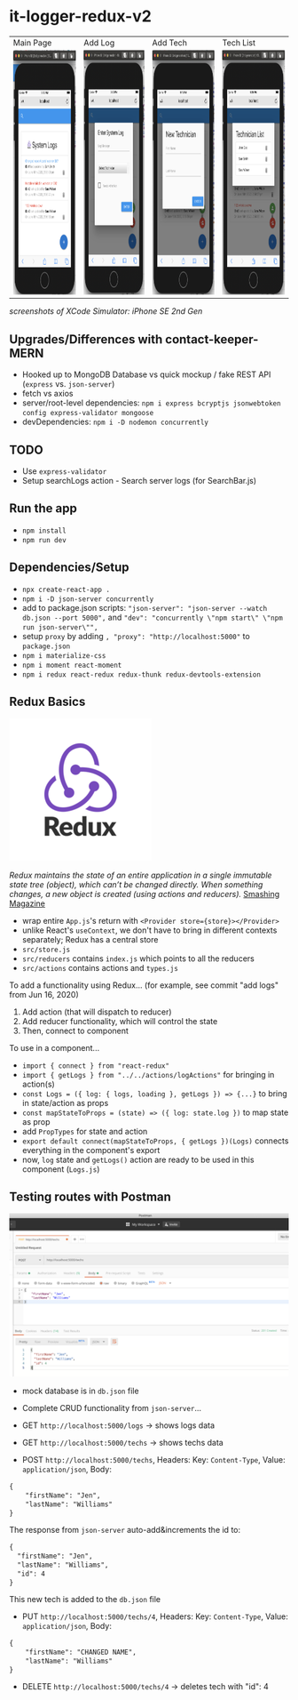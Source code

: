 # it-logger-redux-v2

<table>
  <tr>
    <td>Main Page</td>
    <td>Add Log</td>
    <td>Add Tech</td>
    <td>Tech List</td>
  </tr>
  <tr>
    <td><img src="client/public/img/preview.png" alt="Preview" width=230 height=440></td>
    <td><img src="client/public/img/enterlog.png" alt="Enter Log" width=230 height=440></td>
    <td><img src="client/public/img/newtech.png" alt="Add New Tech" width=230 height=440></td>
    <td><img src="client/public/img/techlist.png" alt="Tech List" width=230 height=440></td>
  </tr>
 </table>

 *screenshots of XCode Simulator: iPhone SE 2nd Gen*

## Upgrades/Differences with contact-keeper-MERN
- Hooked up to MongoDB Database vs quick mockup / fake REST API (`express` vs. `json-server`)
- fetch vs axios
- server/root-level dependencies: `npm i express bcryptjs jsonwebtoken config express-validator mongoose`
- devDependencies: `npm i -D nodemon concurrently`


## TODO
- Use `express-validator` <!-- See Tutorial vid #42. User Model & Validtation 5:05 https://www.udemy.com/course/modern-react-front-to-back/learn/lecture/14969958-->
- Setup searchLogs action - Search server logs (for SearchBar.js)

## Run the app
- `npm install`
- `npm run dev`

## Dependencies/Setup
- `npx create-react-app .`
- `npm i -D json-server concurrently` <!-- dev dependencies: json-server: a fake REST API; concurrently: runs both server and frontend -->
- add to package.json scripts: `"json-server": "json-server --watch db.json --port 5000",` and `"dev": "concurrently \"npm start\" \"npm run json-server\"",` <!-- setting mock database as db.json file -->
- setup `proxy` by adding `, "proxy": "http://localhost:5000"` to `package.json` <!-- to shorten routes in code, i.e. "/" vs "http://localhost:5000/" -->
- `npm i materialize-css` <!-- less code / lightweight compared to material-ui; quick css setup -->
- `npm i moment react-moment` <!-- process dates -->
- `npm i redux react-redux redux-thunk redux-devtools-extension`
<!-- redux: state management library; react-redux: allows redux to work with react; redux-thunk: middleware that allows async functions inside actions, so we can wait for a response, then dispatch to reducer; redux-devtools-extension: for chrome redux dev tools -->

## Redux Basics
![Redux Logo](client/public/img/redux.png)

*Redux maintains the state of an entire application in a single immutable state tree (object), which can’t be changed directly. When something changes, a new object is created (using actions and reducers).* [Smashing Magazine](https://www.smashingmagazine.com/2016/06/an-introduction-to-redux/)

- wrap entire `App.js`'s return with `<Provider store={store}></Provider>`
- unlike React's `useContext`, we don't have to bring in different contexts separately; Redux has a central store
- `src/store.js`
- `src/reducers` contains `index.js` which points to all the reducers
- `src/actions` contains actions and `types.js`

To add a functionality using Redux...
(for example, see commit "add logs" from Jun 16, 2020)
1. Add action (that will dispatch to reducer)
2. Add reducer functionality, which will control the state
3. Then, connect to component 

To use in a component...
- `import { connect } from "react-redux"`
- `import { getLogs } from "../../actions/logActions"` for bringing in action(s)
- `const Logs = ({ log: { logs, loading }, getLogs }) => {...}` to bring in state/action as props
- `const mapStateToProps = (state) => ({ log: state.log })` to map state as prop
- add `PropTypes` for state and action
- `export default connect(mapStateToProps, { getLogs })(Logs)`  connects everything in the component's export
- now, `log` state and `getLogs()` action are ready to be used in this component (`Logs.js`)

## Testing routes with Postman
![Preview](client/public/img/postman.png)
- mock database is in `db.json` file
- Complete CRUD functionality from `json-server`...

- GET `http://localhost:5000/logs` -> shows logs data

- GET `http://localhost:5000/techs` -> shows techs data

- POST `http://localhost:5000/techs`, Headers: Key: `Content-Type`, Value: `application/json`, Body: 
```
{
	"firstName": "Jen",
	"lastName": "Williams"
}
```
The response from `json-server` auto-add&increments the id to: 
```
{
  "firstName": "Jen",
  "lastName": "Williams",
  "id": 4
}
```
This new tech is added to the `db.json` file

- PUT `http://localhost:5000/techs/4`, Headers: Key: `Content-Type`, Value: `application/json`, Body: 
```
{
	"firstName": "CHANGED NAME",
	"lastName": "Williams"
}
```

- DELETE `http://localhost:5000/techs/4` -> deletes tech with "id": 4